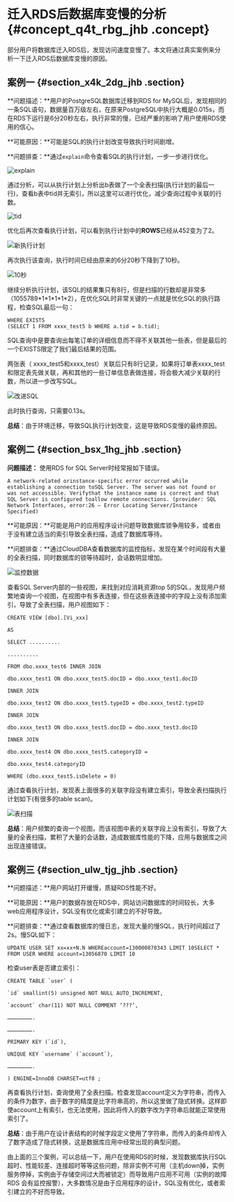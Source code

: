 # 迁入RDS后数据库变慢的分析 {#concept_q4t_rbg_jhb .concept}

部分用户将数据库迁入RDS后，发现访问速度变慢了。本文将通过真实案例来分析一下迁入RDS后数据库变慢的原因。

## 案例一 {#section_x4k_2dg_jhb .section}

**问题描述：**用户的PostgreSQL数据库迁移到RDS for MySQL后，发现相同的一条SQL语句，数据量百万级左右，在原来PostgreSQL中执行大概是0.015s，而在RDS下运行是6分20秒左右，执行非常的慢，已经严重的影响了用户使用RDS使用的信心。

**可能原因：**可能是SQL的执行计划改变导致执行时间剧增。

**问题排查：**通过`explain`命令查看SQL的执行计划，一步一步进行优化。

![explain](http://static-aliyun-doc.oss-cn-hangzhou.aliyuncs.com/assets/img/8316/155479897143580_zh-CN.png)

通过分析，可以从执行计划上分析出b表做了一个全表扫描\(执行计划的最后一行\)，查看b表中tid并无索引，所以这里可以进行优化，减少查询过程中关联的行数。

![tid](http://static-aliyun-doc.oss-cn-hangzhou.aliyuncs.com/assets/img/8316/155479897143582_zh-CN.png)

优化后再次查看执行计划，可以看到执行计划中的**ROWS**已经从452变为了2。

![新执行计划](http://static-aliyun-doc.oss-cn-hangzhou.aliyuncs.com/assets/img/8316/155479897143583_zh-CN.png)

再次执行该查询，执行时间已经由原来的6分20秒下降到了10秒。

![10秒](http://static-aliyun-doc.oss-cn-hangzhou.aliyuncs.com/assets/img/8316/155479897143586_zh-CN.png)

继续分析执行计划，该SQL的结果集只有8行，但是扫描的行数却是非常多（1055789\*1\*1\*1\*1\*2），在优化SQL时非常关键的一点就是优化SQL的执行路程，检查SQL最后一句：

```
WHERE EXISTS
(SELECT 1 FROM xxxx_test5 b WHERE a.tid = b.tid);
```

SQL查询中是要查询出每笔订单的详细信息而不得不关联其他一些表，但是最后的一个EXISTS限定了我们最后结果的范围。

两张表（ xxxx\_test5和xxxx\_test）关联后只有8行记录，如果将订单表xxxx\_test和限定表先做关联，再和其他的一些订单信息表做连接，将会极大减少关联的行数，所以进一步改写SQL。

![改进SQL](http://static-aliyun-doc.oss-cn-hangzhou.aliyuncs.com/assets/img/8316/155479897243592_zh-CN.png)

此时执行查询，只需要0.13s。

**总结**：由于环境迁移，导致SQL执行计划改变，这是导致RDS变慢的最终原因。

## 案例二 {#section_bsx_1hg_jhb .section}

**问题描述：** 使用RDS for SQL Server时经常报如下错误。

```
A network-related orinstance-specific error occurred while establishing a connection toSQL Server. The server was not found or was not accessible. Verifythat the instance name is correct and that SQL Server is configured toallow remote connections. (provider: SQL Network Interfaces, error:26 – Error Locating Server/Instance Specified)
```

**可能原因：**可能是用户的应用程序设计问题导致数据库锁争用较多，或者由于没有建立适当的索引导致全表扫描，造成了数据库等待。

**问题排查：**通过CloudDBA查看数据库的监控指标，发现在某个时间段有大量的全表扫描，同时数据库的锁等待超时，会话数明显增加。

![监控数据](http://static-aliyun-doc.oss-cn-hangzhou.aliyuncs.com/assets/img/8316/155479897243614_zh-CN.png)

查看SQL Server内部的一些视图，来找到对应消耗资源top 5的SQL，发现用户频繁地查询一个视图，在视图中有多表连接，但在这些表连接中的字段上没有添加索引，导致了全表扫描，用户视图如下：

```
CREATE VIEW [dbo].[Vi_xxx]

AS

SELECT ..........

..........

FROM dbo.xxxx_test6 INNER JOIN

dbo.xxxx_test1 ON dbo.xxxx_test5.docID = dbo.xxxx_test1.docID

INNER JOIN

dbo.xxxx_test2 ON dbo.xxxx_test5.typeID = dbo.xxxx_test2.typeID

INNER JOIN

dbo.xxxx_test3 ON dbo.xxxx_test5.docID = dbo.xxxx_test3.docID

INNER JOIN

dbo.xxxx_test4 ON dbo.xxxx_test5.categoryID =

dbo.xxxx_test4.categoryID

WHERE (dbo.xxxx_test5.isDelete = 0)
```

通过查看执行计划，发现表上面很多的关联字段没有建立索引，导致全表扫描执行计划如下\(有很多的table scan\)。

![表扫描](http://static-aliyun-doc.oss-cn-hangzhou.aliyuncs.com/assets/img/8316/155479897243615_zh-CN.png)

**总结**：用户频繁的查询一个视图，而该视图中表的关联字段上没有索引，导致了大量的全表扫描，累积了大量的会话数，造成数据库性能的下降，应用与数据库之间出现连接错误。

## 案例三 {#section_ulw_tjg_jhb .section}

**问题描述：**用户网站打开缓慢，质疑RDS性能不好。

**可能原因：**用户的数据存放在RDS中，网站访问数据库的时间较长，大多web应用程序设计，SQL没有优化或索引建立的不好导致。

**问题排查：**通过查看数据库的慢日志，发现大量的慢SQL，执行时间超过了2s。慢SQL如下：

```
UPDATE USER SET xx=xx+N.N WHEREaccount=130000870343 LIMIT 10SELECT * FROM USER WHERE account=13056870 LIMIT 10
```

检查user表是否建立索引：

```
CREATE TABLE `user` (

`id` smallint(5) unsigned NOT NULL AUTO_INCREMENT,

`account` char(11) NOT NULL COMMENT ‘???’,

…………………….

…………………….

PRIMARY KEY (`id`),

UNIQUE KEY `username` (`account`),

…………………….

) ENGINE=InnoDB CHARSET=utf8 ;
```

再查看执行计划，查询使用了全表扫描。检查发现account定义为字符串，而传入的条件为数字，由于数字的精度是比字符串高的，所以这里做了隐式转换。这样即使account上有索引，也无法使用，因此将传入的数字改为字符串后就能正常使用索引了。

**总结**：由于用户在设计表结构的时候字段定义使用了字符串，而传入的条件却传入了数字造成了隐式转换，这是数据库应用中经常出现的典型问题。

由上面的三个案例，可以总结一下，用户在使用RDS的时候，发现数据库执行SQL超时、性能较差、连接超时等等这些问题，除非实例不可用（主机down掉，实例服务停掉，实例由于存储空间过大而被锁定）而导致用户应用不可用（实例的故障RDS 会有监控报警），大多数情况是由于应用程序的设计，SQL没有优化，或者索引建立的不好而导致。

